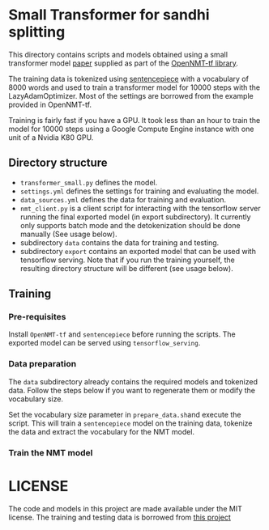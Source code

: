 # Small Transformer for sandhi splitting
This directory contains scripts and models obtained using a small
transformer model [paper](https://arxiv.org/abs/1706.03762) supplied 
as part of the [OpenNMT-tf library](http://opennmt.net/OpenNMT-tf).

The training data is tokenized using 
[sentencepiece](https://github.com/google/sentencepiece) with a 
vocabulary of 8000 words and used to train a transformer model 
for 10000 steps with the LazyAdamOptimizer.
Most of the settings are borrowed from the example provided in OpenNMT-tf.

Training is fairly fast if you have a GPU. It took less 
than an hour to train the model for 10000 steps using a Google
Compute Engine instance with one unit of a Nvidia K80 GPU.

## Directory structure
* `transformer_small.py` defines the model. 
* `settings.yml` defines the settings for training and evaluating the model.
* `data_sources.yml` defines the data for training and evaluation.
* `nmt_client.py` is a client script for interacting with the tensorflow server running the final exported model (in export subdirectory). It currently only supports batch mode and the detokenization should be done manually (See usage below).
* subdirectory `data` contains the data for training and testing.
* subdirectory `export` contains an exported model that can be used with tensorflow serving. Note that if you run the training yourself, the resulting directory structure will be different (see usage below).

## Training

### Pre-requisites
Install `OpenNMT-tf` and `sentencepiece` before running the scripts. 
The exported model can be served using `tensorflow_serving`.

### Data preparation
The `data` subdirectory already contains the required models 
and tokenized data. Follow the steps below if you want to 
regenerate them or modify the vocabulary size.

Set the vocabulary size parameter in `prepare_data.sh`and execute the script.
This will train a `sentencepiece` model on the training data,
tokenize the data and extract the vocabulary for the NMT model.

### Train the NMT model

# LICENSE
The code and models in this project are made available under the MIT license. The training and testing data is borrowed from [this project](https://github.com/cvikasreddy/skt/)
